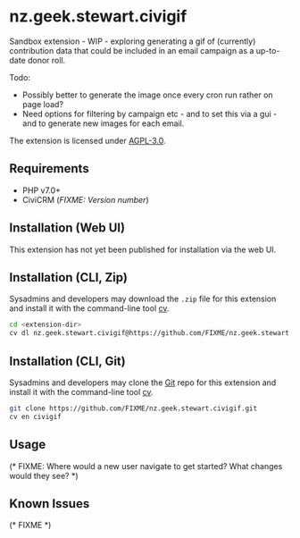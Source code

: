 # nz.geek.stewart.civigif

Sandbox extension - WIP - exploring generating a gif of (currently)
contribution data that could be included in an email campaign as a
up-to-date donor roll.


Todo:

* Possibly better to generate the image once every cron run rather on page load?
* Need options for filtering by campaign etc - and to set this via a gui - and to generate new images for each email.


The extension is licensed under [AGPL-3.0](LICENSE.txt).

## Requirements

* PHP v7.0+
* CiviCRM (*FIXME: Version number*)

## Installation (Web UI)

This extension has not yet been published for installation via the web UI.

## Installation (CLI, Zip)

Sysadmins and developers may download the `.zip` file for this extension and
install it with the command-line tool [cv](https://github.com/civicrm/cv).

```bash
cd <extension-dir>
cv dl nz.geek.stewart.civigif@https://github.com/FIXME/nz.geek.stewart.civigif/archive/master.zip
```

## Installation (CLI, Git)

Sysadmins and developers may clone the [Git](https://en.wikipedia.org/wiki/Git) repo for this extension and
install it with the command-line tool [cv](https://github.com/civicrm/cv).

```bash
git clone https://github.com/FIXME/nz.geek.stewart.civigif.git
cv en civigif
```

## Usage

(* FIXME: Where would a new user navigate to get started? What changes would they see? *)

## Known Issues

(* FIXME *)
